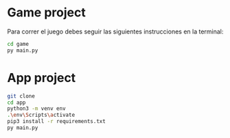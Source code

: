 # Game project

Para correr el juego debes seguir las siguientes instrucciones en la terminal:
```sh
cd game
py main.py
```

# App project
```sh
git clone
cd app
python3 -m venv env
.\env\Scripts\activate
pip3 install -r requirements.txt
py main.py
```